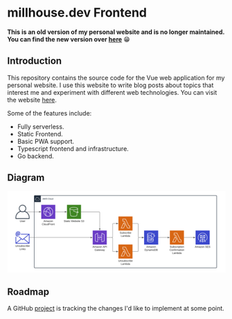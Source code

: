 # millhouse.dev Frontend

**This is an old version of my personal website and is no longer maintained. You can find the new version over [here](https://gitlab.com/strongishllama/millhouse.dev)** 😁

## Introduction
This repository contains the source code for the Vue web application for my personal website. I use this website to write blog posts about topics that interest me and experiment with different web technologies. You can visit the website [here](https://millhouse.dev).

Some of the features include:
* Fully serverless.
* Static Frontend.
* Basic PWA support.
* Typescript frontend and infrastructure.
* Go backend.

## Diagram
![](docs/assets/diagram.png)

## Roadmap
A GitHub [project](https://github.com/users/strongishllama/projects/2) is tracking the changes I'd like to implement at some point.
